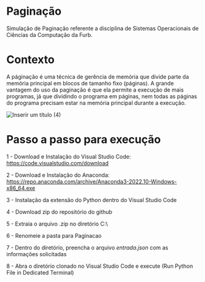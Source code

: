 # Paginação
Simulação de Paginação referente a disciplina de Sistemas Operacionais de Ciências da Computação da Furb.

# Contexto
A páginação é uma técnica de gerência de memória que divide parte da memória principal em blocos de tamanho fixo (páginas). A grande vantagem do uso da paginação é que ela permite a execução de mais programas, já que dividindo o programa em páginas, nem todas as páginas do programa precisam estar na memória principal durante a execução.

![Inserir um título (4)](https://github.com/julialtr/Paginacao/assets/58483640/fcbc5559-d5b5-439c-9380-6700f1205a91)

# Passo a passo para execução

1 - Download e Instalação do Visual Studio Code: https://code.visualstudio.com/download

2 - Download e Instalação do Anaconda: https://repo.anaconda.com/archive/Anaconda3-2022.10-Windows-x86_64.exe

3 - Instalação da extensão do Python dentro do Visual Studio Code

4 - Download zip do repositório do github

5 - Extraia o arquivo .zip no diretório C:\

6 - Renomeie a pasta para Paginacao

7 - Dentro do diretório, preencha o arquivo _entrada.json_ com as informações solicitadas

8 - Abra o diretório clonado no Visual Studio Code e execute (Run Python File in Dedicated Terminal)
